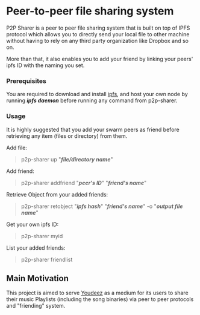 # Peer-to-peer file sharing system

P2P Sharer is a peer to peer file sharing system that is built on top of IPFS protocol which allows you to directly send your local file to other machine without having to rely on any third party organization like Dropbox and so on.

More than that, it also enables you to add your friend by linking your peers' ipfs ID with the naming you set.

### Prerequisites
You are required to download and install [ipfs](https://docs.ipfs.io/introduction/install/#installing-from-a-prebuilt-package), and host your own node by running ***ipfs daemon*** before running any command from p2p-sharer.

### Usage
It is highly suggested that you add your swarm peers as friend before retrieving any item (files or directory) from them.

Add file:
>p2p-sharer up "***file/directory name***"

Add friend:
>p2p-sharer addfriend "***peer's ID***" "***friend's name***"

Retrieve Object from your added friends:
>p2p-sharer retobject "***ipfs hash***" "***friend's name***" -o "***output file name***"

Get your own ipfs ID:
>p2p-sharer myid

List your added friends:
>p2p-sharer friendlist

## Main Motivation

This project is aimed to serve [Youdeez](https://github.com/moon004/YouDeez) as a medium for its users to share their music Playlists (including the song binaries) via peer to peer protocols and "friending" system.
